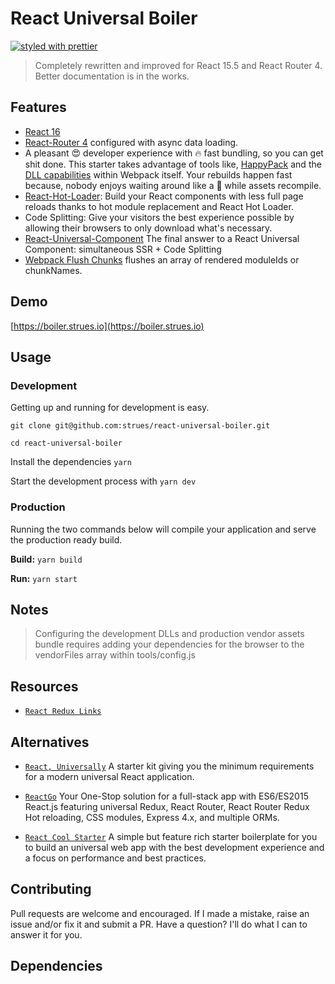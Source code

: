 # React Universal Boiler
[![styled with prettier](https://img.shields.io/badge/styled_with-prettier-ff69b4.svg)](https://github.com/prettier/prettier)

> Completely rewritten and improved for React 15.5 and React Router 4. Better documentation is in the works.

## Features
- [React 16](https://github.com/facebook/react/issues/10294)
- [React-Router 4](https://github.com/ReactTraining/react-router) configured with async data loading.
- A pleasant 😍 developer experience with 🔥 fast bundling, so you can get shit done. This starter takes advantage of tools like, [HappyPack](https://github.com/amireh/happypack) and the [DLL capabilities](http://webpack.github.io/docs/list-of-plugins.html#dllplugin) within Webpack itself. Your rebuilds happen fast because, nobody enjoys waiting around like a  🐢  while assets recompile.
- [React-Hot-Loader](https://github.com/gaearon/react-hot-loader): Build your React components with less full page reloads thanks to hot module replacement and React Hot Loader.
- Code Splitting: Give your visitors the best experience possible by allowing their browsers to only download what's necessary.
- [React-Universal-Component](https://github.com/faceyspacey/react-universal-component) The final answer to a React Universal Component: simultaneous SSR + Code Splitting 
- [Webpack Flush Chunks](https://github.com/faceyspacey/webpack-flush-chunks) flushes an array of rendered moduleIds or chunkNames.

## Demo

[https://boiler.strues.io](https://boiler.strues.io)   

## Usage

### Development
Getting up and running for development is easy.

`git clone git@github.com:strues/react-universal-boiler.git`

`cd react-universal-boiler`

Install the dependencies `yarn`

Start the development process with `yarn dev`

### Production
Running the two commands below will compile your application and serve the production ready build.

**Build:** `yarn build`

**Run:** `yarn start`

## Notes
> Configuring the development DLLs and production vendor assets bundle requires adding your dependencies
for the browser to the vendorFiles array within tools/config.js


## Resources
- [`React Redux Links`](https://github.com/markerikson/react-redux-links)


## Alternatives
- [`React, Universally`](https://github.com/ctrlplusb/react-universally)
A starter kit giving you the minimum requirements for a modern universal React application.

- [`ReactGo`](https://github.com/reactGo/reactGo)
Your One-Stop solution for a full-stack app with ES6/ES2015 React.js featuring universal Redux, React Router, React Router Redux Hot reloading, CSS modules, Express 4.x, and multiple ORMs.

- [`React Cool Starter`](https://github.com/wellyshen/react-cool-starter)
A simple but feature rich starter boilerplate for you to build an universal web app with the best development experience and a focus on performance and best practices.

## Contributing
Pull requests are welcome and encouraged. If I made a mistake, raise an issue and/or fix it and submit a PR. Have a question? I'll do what I can to answer it for you.

## Dependencies
